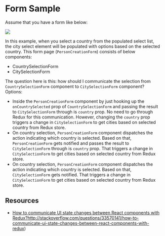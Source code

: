 # Form Sample

Assume that you have a form like below:

![](./media/add-person.png)

In this example, when you select a country from the populated select list, the city select element will be populated with options based on the selected country. This form page (`PersonCreationForm`) consists of below components:

 - CountrySelectionForm
 - CitySelectionForm
 
The question here is this: how should I communicate the selection from `CountrySelectionForm` component to `CitySelectionForm` component? Options:

 - Inside the `PersonCreationForm` component by just hooking up the `onCountrySelected` prop of `CountrySelectionForm` and passing the result to `CitySelectionForm` through is `country` prop. No need to go through Redux for this communication. However, changing the `country` prop triggers a change in `CitySelectionForm` to get cities based on selected country from Redux store.
 - On country selection, `PersonCreationForm` component dispatches the action indicating which country is selected. Based on that, `PersonCreationForm` gets notified and passes the result to `CitySelectionForm` through is `country` prop. That triggers a change in `CitySelectionForm` to get cities based on selected country from Redux store.
 - On country selection, `PersonCreationForm` component dispatches the action indicating which country is selected. Based on that, `CitySelectionForm` gets notified. That triggers a change in `CitySelectionForm` to get cities based on selected country from Redux store.
 
## Resources

 - [How to communicate UI state changes between React components with Redux?]()http://stackoverflow.com/questions/33570141/how-to-communicate-ui-state-changes-between-react-components-with-redux)
